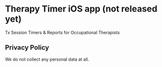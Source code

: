 # Therapy Timer iOS app (not released yet)

Tx Session Timers &amp; Reports for Occupational Therapists

## Privacy Policy

We do not collect any personal data at all.
